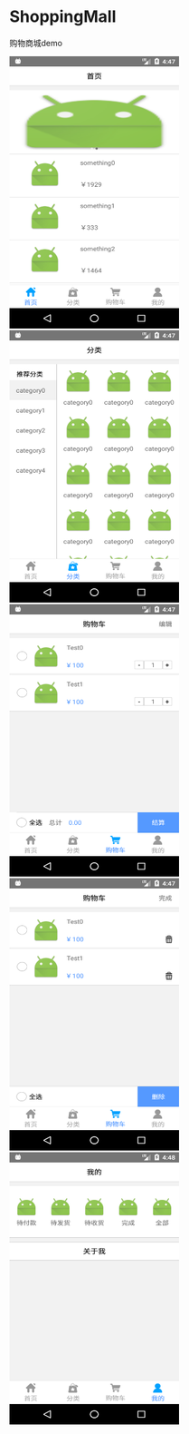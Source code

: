 # ShoppingMall
购物商城demo

<img src="https://github.com/forfor960/ShoppingMall/blob/master/pic/1.png" width="300" height="480">
<img src="https://github.com/forfor960/ShoppingMall/blob/master/pic/2.png" width="300" height="480">
<img src="https://github.com/forfor960/ShoppingMall/blob/master/pic/3.png" width="300" height="480">
<img src="https://github.com/forfor960/ShoppingMall/blob/master/pic/4.png" width="300" height="480">
<img src="https://github.com/forfor960/ShoppingMall/blob/master/pic/5.png" width="300" height="480">

